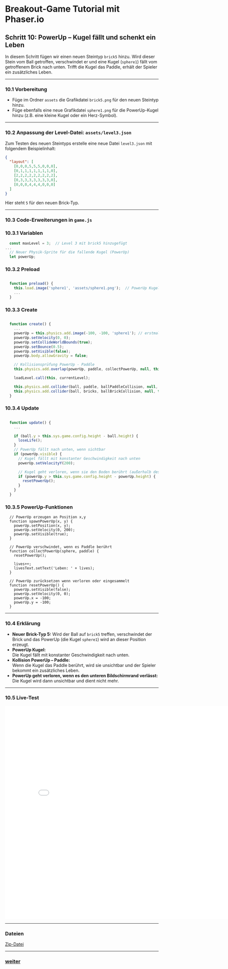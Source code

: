 # Breakout-Game Tutorial mit Phaser.io

## Schritt 10: PowerUp – Kugel fällt und schenkt ein Leben

In diesem Schritt fügen wir einen neuen Steintyp `brick5` hinzu. Wird dieser Stein vom Ball getroffen, verschwindet er und eine Kugel (`sphere1`) fällt vom getroffenem Brick nach unten. Trifft die Kugel das Paddle, erhält der Spieler ein zusätzliches Leben.

---

### 10.1 Vorbereitung

- Füge im Ordner `assets` die Grafikdatei `brick5.png` für den neuen Steintyp hinzu.
- Füge ebenfalls eine neue Grafikdatei `sphere1.png` für die PowerUp-Kugel hinzu (z.B. eine kleine Kugel oder ein Herz-Symbol).

---

### 10.2 Anpassung der Level-Datei: `assets/level3.json`

Zum Testen des neuen Steintyps erstelle eine neue Datei `level3.json` mit folgendem Beispielinhalt:

```json
{
  "layout": [
    [0,0,0,5,5,5,0,0,0],
    [0,1,1,1,1,1,1,1,0],
    [2,2,2,2,2,2,2,2,2],
    [0,3,3,3,3,3,3,3,0],
    [0,0,0,4,4,4,0,0,0]
  ]
}
```

Hier steht `5` für den neuen Brick-Typ.

---

### 10.3 Code-Erweiterungen in `game.js`

### 10.3.1 Variablen

```js
  const maxLevel = 3;  // Level 3 mit brick5 hinzugefügt
...
  // Neuer Physik-Sprite für die fallende Kugel (PowerUp)
  let powerUp;  
```

### 10.3.2 Preload

```js

  function preload() {
    this.load.image('sphere1', 'assets/sphere1.png');  // PowerUp Kugel laden
    ...
  }
```
### 10.3.3 Create
```js

  function create() {
    ...
    powerUp = this.physics.add.image(-100, -100, 'sphere1'); // erstmal ausblenden, außerhalb vom Bildschirm
    powerUp.setVelocity(0, 0);
    powerUp.setCollideWorldBounds(true);
    powerUp.setBounce(0.5);
    powerUp.setVisible(false);
    powerUp.body.allowGravity = false;

    // Kollisionsprüfung PowerUp - Paddle
    this.physics.add.overlap(powerUp, paddle, collectPowerUp, null, this);

    loadLevel.call(this, currentLevel);

    this.physics.add.collider(ball, paddle, ballPaddleCollision, null, this);
    this.physics.add.collider(ball, bricks, ballBrickCollision, null, this);
  }
```
### 10.3.4 Update

```js

  function update() {
    ...

    if (ball.y > this.sys.game.config.height - ball.height) {
      loseLife();
    }
    // PowerUp fällt nach unten, wenn sichtbar
    if (powerUp.visible) {
      // Kugel fällt mit konstanter Geschwindigkeit nach unten
      powerUp.setVelocityY(200);

      // Kugel geht verloren, wenn sie den Boden berührt (außerhalb des Bildschirms)
      if (powerUp.y > this.sys.game.config.height - powerUp.height) {
        resetPowerUp();
      }
    }
  }
```
### 10.3.5 PowerUp-Funktionen
```Js
  // PowerUp erzeugen an Position x,y
  function spawnPowerUp(x, y) {
    powerUp.setPosition(x, y);
    powerUp.setVelocity(0, 200);
    powerUp.setVisible(true);
  }

  // PowerUp verschwindet, wenn es Paddle berührt
  function collectPowerUp(sphere, paddle) {
    resetPowerUp();

    lives++;
    livesText.setText('Leben: ' + lives);
  }

  // PowerUp zurücksetzen wenn verloren oder eingesammelt
  function resetPowerUp() {
    powerUp.setVisible(false);
    powerUp.setVelocity(0, 0);
    powerUp.x = -100;
    powerUp.y = -100;
  }

```

---

### 10.4 Erklärung

- **Neuer Brick-Typ 5:** Wird der Ball auf `brick5` treffen, verschwindet der Brick und das PowerUp (die Kugel `sphere1`) wird an dieser Position erzeugt.
- **PowerUp Kugel:**  
  Die Kugel fällt mit konstanter Geschwindigkeit nach unten.
- **Kollision PowerUp – Paddle:**  
  Wenn die Kugel das Paddle berührt, wird sie unsichtbar und der Spieler bekommt ein zusätzliches Leben.
- **PowerUp geht verloren, wenn es den unteren Bildschirmrand verlässt:**  
  Die Kugel wird dann unsichtbar und dient nicht mehr.

---

### 10.5 Live-Test

<iframe 
  src="09PowerUp/index.html" 
  width="820" 
  height="700" 
  frameborder="0" 
  sandbox="allow-scripts allow-same-origin">
</iframe>

---
### Dateien
[Zip-Datei](09Powerup.zip)

---

### [weiter](10Background.html)  
